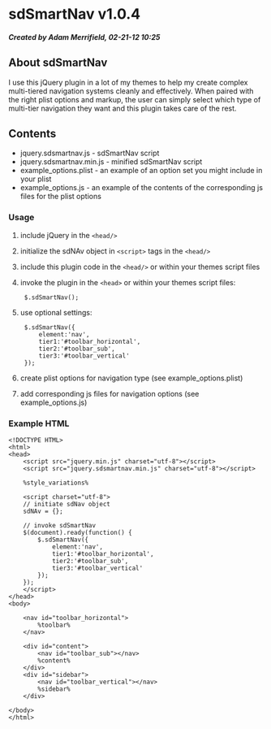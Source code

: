 # sdSmartNav v1.0.4 #
##### Created by Adam Merrifield, 02-21-12 10:25 #####

## About sdSmartNav ##

I use this jQuery plugin in a lot of my themes to help my create complex multi-tiered navigation systems cleanly and effectively. When paired with the right plist options and markup, the user can simply select which type of multi-tier navigation they want and this plugin takes care of the rest.

## Contents ##

* jquery.sdsmartnav.js - sdSmartNav script
* jquery.sdsmartnav.min.js - minified sdSmartNav script
* example_options.plist - an example of an option set you might include in your plist
* example_options.js - an example of the contents of the corresponding js files for the plist options

### Usage ###

1. include jQuery in the `<head/>`
2. initialize the sdNAv object in `<script>` tags in the `<head/>`
3. include this plugin code in the `<head/>` or within your themes script files
4. invoke the plugin in the `<head>` or within your themes script files:
	
		$.sdSmartNav();
		
5. use optional settings:

		$.sdSmartNav({
			element:'nav',
			tier1:'#toolbar_horizontal',
	        tier2:'#toolbar_sub',
	        tier3:'#toolbar_vertical'
		});
		
6. create plist options for navigation type (see example_options.plist)
7. add corresponding js files for navigation options (see example_options.js)

### Example HTML ###
	
	<!DOCTYPE HTML>
	<html>
	<head>
		<script src="jquery.min.js" charset="utf-8"></script>
		<script src="jquery.sdsmartnav.min.js" charset="utf-8"></script>
		
		%style_variations%

		<script charset="utf-8">
		// initiate sdNav object
		sdNAv = {};
		
		// invoke sdSmartNav
		$(document).ready(function() {
			$.sdSmartNav({
				element:'nav',
				tier1:'#toolbar_horizontal',
				tier2:'#toolbar_sub',
				tier3:'#toolbar_vertical'
			});
		});
		</script>
	</head>
	<body>
	
		<nav id="toolbar_horizontal">
			%toolbar%
		</nav>
		
		<div id="content">
			<nav id="toolbar_sub"></nav>
			%content%
		</div>
		<div id="sidebar">
			<nav id="toolbar_vertical"></nav>
			%sidebar%
		</div>

	</body>
	</html>
